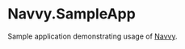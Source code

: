 # Navvy.SampleApp
Sample application demonstrating usage of [Navvy](https://github.com/manisero/Navvy).
